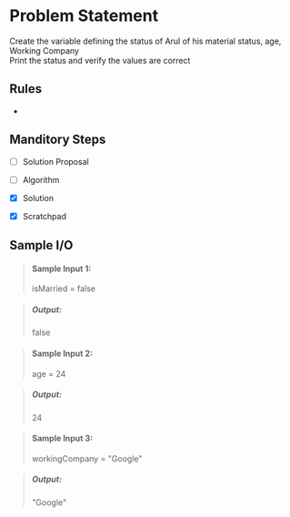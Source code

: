# Problem Statement

Create the variable defining the status of Arul of his material status, age, Working Company  
Print the status and verify the values are correct    

## Rules
-

## Manditory Steps

- [ ] Solution Proposal
- [ ] Algorithm
- [x] Solution
- [x] Scratchpad


## Sample I/O

> #### Sample Input 1:
> isMarried = false

> ##### Output:
> false

> #### Sample Input 2:
> age = 24

> ##### Output:
> 24

> #### Sample Input 3:
> workingCompany = "Google"

> ##### Output:
> "Google"